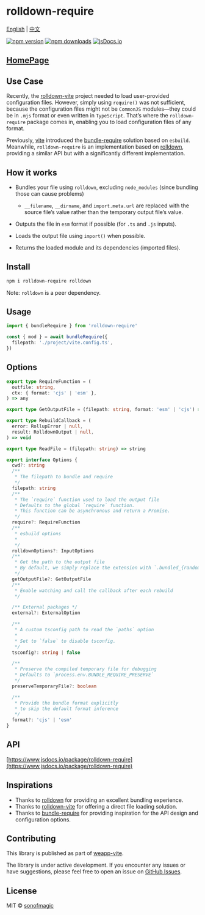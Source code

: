 # rolldown-require

[English](./README.md) | [中文](./README-cn.md)

[![npm version](https://badgen.net/npm/v/rolldown-require)](https://npm.im/rolldown-require) [![npm downloads](https://badgen.net/npm/dm/rolldown-require)](https://npm.im/rolldown-require) [![jsDocs.io](https://img.shields.io/badge/jsDocs.io-reference-blue)](https://www.jsdocs.io/package/rolldown-require)

## [HomePage](https://github.com/weapp-vite/weapp-vite/tree/main/packages/rolldown-require)

## Use Case

Recently, the [rolldown-vite](https://github.com/vite/rolldown-vite) project needed to load user-provided configuration files. However, simply using `require()` was not sufficient, because the configuration files might not be `CommonJS` modules—they could be in `.mjs` format or even written in `TypeScript`. That’s where the `rolldown-require` package comes in, enabling you to load configuration files of any format.

Previously, [vite](https://vitejs.dev/) introduced the [bundle-require](https://www.npmjs.com/package/bundle-require) solution based on `esbuild`. Meanwhile, `rolldown-require` is an implementation based on [rolldown](https://rolldown.rs/), providing a similar API but with a significantly different implementation.

## How it works

- Bundles your file using `rolldown`, excluding `node_modules` (since bundling those can cause problems)

  - `__filename`, `__dirname`, and `import.meta.url` are replaced with the source file’s value rather than the temporary output file’s value.

- Outputs the file in `esm` format if possible (for `.ts` and `.js` inputs).
- Loads the output file using `import()` when possible.
- Returns the loaded module and its dependencies (imported files).

## Install

```bash
npm i rolldown-require rolldown
```

Note: `rolldown` is a peer dependency.

## Usage

```ts
import { bundleRequire } from 'rolldown-require'

const { mod } = await bundleRequire({
  filepath: './project/vite.config.ts',
})
```

## Options

```ts
export type RequireFunction = (
  outfile: string,
  ctx: { format: 'cjs' | 'esm' },
) => any

export type GetOutputFile = (filepath: string, format: 'esm' | 'cjs') => string

export type RebuildCallback = (
  error: RollupError | null,
  result: RolldownOutput | null,
) => void

export type ReadFile = (filepath: string) => string

export interface Options {
  cwd?: string
  /**
   * The filepath to bundle and require
   */
  filepath: string
  /**
   * The `require` function used to load the output file
   * Defaults to the global `require` function.
   * This function can be asynchronous and return a Promise.
   */
  require?: RequireFunction
  /**
   * esbuild options
   *
   */
  rolldownOptions?: InputOptions
  /**
   * Get the path to the output file
   * By default, we simply replace the extension with `.bundled_{randomId}.js`
   */
  getOutputFile?: GetOutputFile
  /**
   * Enable watching and call the callback after each rebuild
   */

  /** External packages */
  external?: ExternalOption

  /**
   * A custom tsconfig path to read the `paths` option
   *
   * Set to `false` to disable tsconfig.
   */
  tsconfig?: string | false

  /**
   * Preserve the compiled temporary file for debugging
   * Defaults to `process.env.BUNDLE_REQUIRE_PRESERVE`
   */
  preserveTemporaryFile?: boolean

  /**
   * Provide the bundle format explicitly
   * to skip the default format inference
   */
  format?: 'cjs' | 'esm'
}
```

## API

[https://www.jsdocs.io/package/rolldown-require](https://www.jsdocs.io/package/rolldown-require)

## Inspirations

- Thanks to [rolldown](https://rolldown.rs/) for providing an excellent bundling experience.
- Thanks to [rolldown-vite](https://github.com/vite/rolldown-vite) for offering a direct file loading solution.
- Thanks to [bundle-require](https://www.npmjs.com/package/bundle-require) for providing inspiration for the API design and configuration options.

## Contributing

This library is published as part of [weapp-vite](https://github.com/weapp-vite/weapp-vite).

The library is under active development. If you encounter any issues or have suggestions, please feel free to open an issue on [GitHub Issues](https://github.com/weapp-vite/weapp-vite/issues).

## License

MIT © [sonofmagic](https://github.com/sonofmagic)
